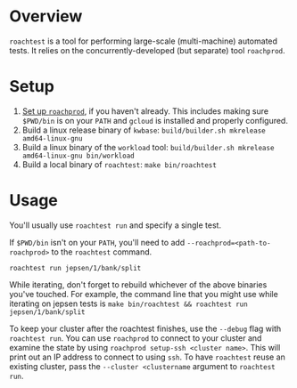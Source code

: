 # Overview

`roachtest` is a tool for performing large-scale (multi-machine)
automated tests. It relies on the concurrently-developed (but
separate) tool `roachprod`.

# Setup

1. [Set up `roachprod`](https://gitee.com/kwbasedb/kwbase/blob/master/pkg/cmd/roachprod/README.md), if you haven't already. This includes making sure `$PWD/bin` is on your `PATH` and `gcloud` is installed and properly configured.
2. Build a linux release binary of `kwbase`: `build/builder.sh mkrelease amd64-linux-gnu`
3. Build a linux binary of the `workload` tool: `build/builder.sh mkrelease amd64-linux-gnu bin/workload`
4. Build a local binary of `roachtest`: `make bin/roachtest`

# Usage

You'll usually use `roachtest run` and specify a single test.

If `$PWD/bin` isn't on your `PATH`, you'll need to add `--roachprod=<path-to-roachprod>`
to the `roachtest` command.

```shell
roachtest run jepsen/1/bank/split
```

While iterating, don't forget to rebuild whichever of the above
binaries you've touched. For example, the command line that you might use
while iterating on jepsen tests is `make bin/roachtest && roachtest run jepsen/1/bank/split`

To keep your cluster after the roachtest finishes, use the `--debug` flag
with `roachtest run`. You can use `roachprod` to connect to your cluster and
examine the state by using `roachprod setup-ssh <cluster name>`. This will print
out an IP address to connect to using `ssh`. To have `roachtest` reuse an
existing cluster, pass the `--cluster <clustername` argument to
`roachtest run`.

